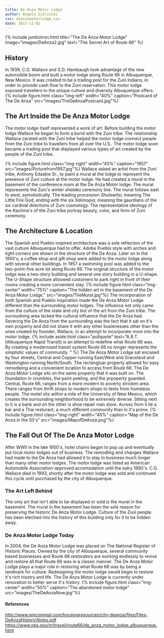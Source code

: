 ```yaml
---
title: De Anza Motor Lodge
author: Angela Zielinski
css: deanzamotorlodge.css
date: 2017-11-02
---
```

{% include jumbotron.html
title="The De Anza Motor Lodge"
image="images/DeAnza2.jpg"
text="The Secret Art of Route 66"
%} 
## History 
In 1939, C.G. Wallace and S.D. Hambaugh took advantage of the new automobile boom and built a motor lodge along Route 66 in Albuquerque, New Mexico. It was created to be a trading post for the Zuni Indians, in order to provide cash flow to the Zuni reservation. This motor lodge exposed travellers to the unique culture and diversity Albuquerque offers.
{% include figure.html
  class="img-left"
  width="40%"
  caption="Postcard of The De Anza"
  src="images/TheDeAnzaPostcard.jpg"%} 
## The Art Inside the De Anza Motor Lodge
The motor lodge itself represented a work of art. Before building the motor lodge Wallace he began to form a bond with the Zuni tribe. The relationship Wallace cerated with the Zuni tribe helped the motor lodge connect people from the Zuni tribe to travellers from all over the U.S.. The motor lodge soon became a trading post that displayed various types of art created by the people of the Zuni tribe.

{% include figure.html
  class="img-right"
  width="45%"
  caption="1957"
  src="images/Picturefrom1957.jpg"%}
Wallace asked an artist from the Zuni tribe, Anthony Edaakie Sr., to paint a mural at the lodge to represent the presence of Zuni culture at the motor lodge. He had created a mural in the basement of the conference room at the De Anza Motor lodge. The mural repsresents the Zuni's winter *shalako* ceremony line. The mural follows east to west, symobolically. The leading procession *Shulawitsi*, meaning The Little Fire God, ending with the six *Salimopia*, meaning the gaurdians of the six cardnial directions of Zuni cosmology. The representative ideology of the Kachina's of the Zuni tribe portray beauty, color, and form of Zuni ceremony.
## The Architecture & Location
The Spanish and Pueblo inspired architecture was a sole reflection of the vast culture Albuquerque had to offer. Adobe Pueblo style with arches and tight corners are shown in the structure of the De Anza. Later on in the 1950's, a coffee shop and gift shop were added to the motor lodge along with several other buildings. In 1957 a swimming pool was added to the two-point-five acre lot along Route 66. The original structure of the motor lodge was a two-story building and several one story building in a U-shape. The U-Shape structure alloswed customers to park right in front of their rooms creating a more convenient stay.
{% include figure.html
  class="img-center"
  width="75%"
  caption="The hidden art in the basement of the De Anza Motor Lodge."
  src="images/TheMural.jpg"%}
The incorporation of both Spanish and Pueblo inspiration made the De Anza Motor Lodge different than the surrounding motor lodges. The influence not only came from the culture of the state and city but of the art from the Zuni tribe. The surroudning area lacked the cultural influence that the De Anza had. Severing the De Anza from the surrounding was the fact that it sat on it's own property and did not share it with any other busienesses other than the ones created by founder, Wallace, in an attempt to incorporate more into the motor lodge.
{% include aside.html
  class="pullquote"
  text="A.R.T.(Albuquerque Rapid Transit) is an attempt to redefine what Route 66 was. By creating a modernized transit system Route 66 no longer represents the simplistic values of community. "
  %}
The De Anza Motor Lodge sat encased by four streets, Central and Copper running East/West and Graceland and Washington running North/South. The rectangluar property allowed for easy remodleing and a convenient location to access from Route 66.
The De Anza Motor Lodge sits on the same property that it was built on. The foundation in crumbles, the paint peeling, and the prpoperty guarded. Central, Route 66, ranges from a more modern to poverty stricken area. There ranges from thrift shops to modern shops to tents from homeless people. The motel sits within a mile of the University of New Mexico, which creates the surrounding neighborhood to be extremely diverse. Sitting next to it is a bank and on the other is shoe repair man store. Across from it lie a bar and a Thai resturant, a much different community than in it's prime.
{% include figure.html
  class="img-right"
  width="45%"
  caption="Map of the De Anza in the 50's"
  src="images/MapofDeAnza.png"%}
## The Fall Out Of The De Anza Motor Lodge
After WWII in the late 1950's, hotel chains began to pop up and eventually put local motor lodges out of business. The remodling and changes Wallace had made to the De Anza had allowed it to stay in business much longer than many other motor lodges. The motor lodge was listed as American Automobile Association-approved accomodation until the ealry 1990's. C.G. Wallace died in 1993, shortly after the motor lodge was sold and continued this cycle until purchased by the city of Albuquerque.
### The Art Left Behind
The only art that isn't able to be displayed or sold is the mural in the basement. The mural in the basement has been the sole reason for preserving the historic De Anza Motor Lodge. Culture of the Zuni people has been eteched into the history of this building only for it to be hidden away.
### De Anza Motor Lodge Today
In 2004, the De Anza Motor Lodge was placed on The National Register of Historic Places. Owned by the city of Albuquerque, several community based businesses and Route 66 restorators are working endlessly to revive and restore all that Route 66 was in a classic manner. The De Anza Motor Lodge plays a major role in restoring what Route 66 was by being a landmark for culture. Redesigning the motor lodge owuld begin to restore it's rich hisotry and life. The De Anza Motor Lodge is currently under renovation to better serve it's history.
{% include figure.html
  class="img-center"
  width="50%"
  caption="The abandoned motor lodge"
  src="images/TheDeAnzaNow.jpg"%}
#### References
http://www.nmcomreal.com/housingresources/city-deanza/files/Files-DeAnzaHistoricNotes.pdf
https://www.nps.gov/nr/travel/route66/de_anza_motor_lodge_albuquerque.html
